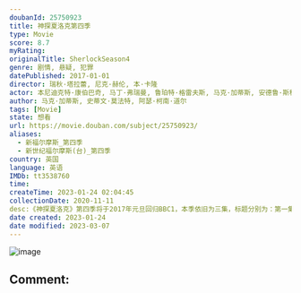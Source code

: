 ```yaml
---
doubanId: 25750923
title: 神探夏洛克第四季
type: Movie
score: 8.7
myRating: 
originalTitle: SherlockSeason4
genre: 剧情, 悬疑, 犯罪
datePublished: 2017-01-01
director: 瑞秋·塔拉蕾, 尼克·赫伦, 本·卡隆
actor: 本尼迪克特·康伯巴奇, 马丁·弗瑞曼, 鲁珀特·格雷夫斯, 马克·加蒂斯, 安德鲁·斯科特, 阿曼达·阿宾顿, 尤娜·斯塔布斯, 露易丝·布瑞丽, 托比·琼斯, 琳赛·邓肯, 珊·布鲁克, 玛西娅·沃伦, 西蒙·坤茨, 拉斯·米克尔森, 埃莉诺·松浦, 萨沙·达万, 保罗·彻克, 查尔斯·爱德华兹, 阿曼达·鲁特, 罗伯·卡伦德, 理查德·西姆斯, 安德鲁·伯恩, 坦娅·穆迪, undefined, 艾丽托马斯, undefined, undefined, 加布里埃尔·格莱斯特, 婉妲·泛森, 乔纳森·阿里斯, 斯蒂芬妮·海姆, 拉尔夫·伊内森, 霍纳·妮芙茜, 汤姆·布鲁克, 阿特·马里克, 印迪卡·沃森, 乔治娜·赖兰斯, 张原铭, 克莱尔·福斯特
author: 马克·加蒂斯, 史蒂文·莫法特, 阿瑟·柯南·道尔
tags: [Movie]
state: 想看
url: https://movie.douban.com/subject/25750923/
aliases:
  - 新福尔摩斯_第四季
  - 新世纪福尔摩斯(台)_第四季
country: 英国
language: 英语
IMDb: tt3538760
time: 
createTime: 2023-01-24 02:04:45
collectionDate: 2020-11-11
desc:《神探夏洛克》第四季将于2017年元旦回归BBC1，本季依旧为三集，标题分别为：第一集：六座撒切尔像（TheSixThatchers）：编剧为MarkGatiss，导演为RachelTala...
date created: 2023-01-24
date modified: 2023-03-07
---
```


![image](p2412027382.jpg)

Comment:
---
